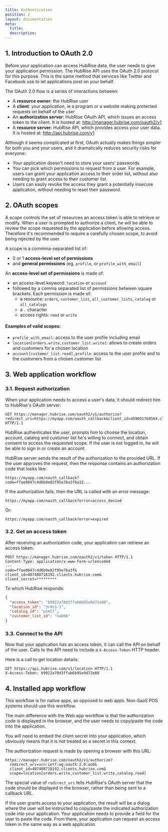 ```yaml
---
title: Authentication
position: 2
layout: documentation
meta:
  title:
  description:
---
```


## 1. Introduction to OAuth 2.0

Before your application can access HubRise data, the user needs to give your application permission. The HubRise API uses the OAuth 2.0 protocol for this purpose. This is the same method that services like Twitter and Facebook use to let applications post on your behalf.

The OAuth 2.0 flow is a series of interactions between:

- A **resource owner**: the HubRise user
- A **client**: your application, ie a program or a website making protected requests on behalf of the user
- An **authorization server**: HubRise OAuth API, which issues an access token to the client. It is hosted at: http://manager.hubrise.com/oauth2/v1
- A **resource server**: HubRise API, which provides access your user data. It is hosted at: http://api.hubrise.com/v1

Although it seems complicated at first, OAuth actually makes things simpler for both you and your users, and it dramatically reduces security risks for everyone:

- Your application doesn't need to store your users' passwords
- You can pick which permissions to request from a user. For example, users can grant your application access to their order list, without also needing to grant access to their customer list.
- Users can easily revoke the access they grant a potentially insecure application, without needing to reset their password.

## 2. OAuth scopes

A _scope_ controls the set of resources an access token is able to retrieve or modify. When a user is prompted to authorize a client, he will be able to review the scope requested by the application before allowing access. Therefore it's recommended to require a carefully chosen scope, to avoid being rejected by the user.

A scope is a commma-separated list of:

- 0 or 1 **access-level set of permissions**
- and **general permissions** (eg. `profile`, or `profile_with_email`)

An **access-level set of permissions** is made of:

- an access-level keyword: `location` or `account`
- followed by a comma separated list of permissions between square brackets. Each permission is made of:
  - a resource: `orders`, `customer_list`, `all_customer_lists`, `catalog` or `all_catalogs`
  - a `.` character
  - access rights: `read` or `write`

#### Examples of valid scopes:

- `profile_with_email`: access to the user profile including email
- `location[orders.write,customer_list.write]`: allows to create orders and customers for a chosen location
- `account[customer_list.read],profile`: access to the user profile and to the customers from a chosen customer list

## 3. Web application workflow

### 3.1. Request authorization

When your application needs to access a user's data, it should redirect him to HubRise's OAuth server:

```http
GET https://manager.hubrise.com/oauth2/v1/authorize?redirect_uri=https://myapp.com/oauth_callback&client_id=459691768564.clients.hubrise.com&scope=location[orders.write,customer_list.write,catalog.read] HTTP/1.1
```

HubRise authenticates the user, prompts him to choose the location, account, catalog and customer list he's willing to connect, and obtain consent to access the requested scope. If the user is not logged in, he will be able to sign in or create an account.

HubRise server sends the result of the authorization to the provided URL. If the user approves the request, then the response contains an authorization code that looks like:

```http
https://myapp.com/oauth_callback?code=ffae0047c4d6b9e02f95e76a3f6a32...
```

If the authorization fails, then the URL is called with an error message:

```http
https://myapp.com/oauth_callback?error=access_denied
```

Or:

```http
https://myapp.com/oauth_callback?error=expired
```

### 3.2. Get an access token

After receiving an authorization code, your application can retrieve an access token:

```http
POST https://manager.hubrise.com/oauth2/v1/token HTTP/1.1
Content-Type: application/x-www-form-urlencoded
---
code=ffae0047c4d6b9e02f95e76a3f&
client_id=407408718192.clients.hubrise.com&
client_secret=*********
```

To which HubRise responds:

```json
{
  "access_token": "b9922a78d3ffab6b95e9d72e88",
  "location_id": "3r4s3-1",
  "catalog_id": "psmlf",
  "customer_list_id": "xab66"
}
```

### 3.3. Connect to the API

Now that your application has an access token, it can call the API on behalf of the user. Calls to the API need to include a `X-Access-Token` HTTP header.

Here is a call to get location details:

```http
GET https://api.hubrise.com/v1/location HTTP/1.1
X-Access-Token: b9922a78d3ffab6b95e9d72e88
```

## 4. Installed app workflow

This workflow is for native apps, as opposed to web apps. Non-SaaS POS systems should use this workflow.

The main difference with the Web app workflow is that the authorization code is displayed in the browser, and the user needs to copy/paste the code into the application.

You will need to embed the client secret into your application, which obviously means that it is not treated as a secret in this context.

The authorization request is made by opening a browser with this URL:

```http
https://manager.hubrise.com/oauth2/v1/authorize?
  redirect_uri=urn:ietf:wg:oauth:2.0:oob&
  client_id=407408718192.clients.hubrise.com&
  scope=location[orders.write,customer_list.write,catalog.read]
```

The special value of `redirect_uri` tells HubRise's OAuth server that the code should be displayed in the browser, rather than being sent to a callback URL.

If the user grants access to your application, the result will be a dialog where the user will be instructed to copy/paste the indicated authorization code into your application. Your application needs to provide a field for the user to paste the code. From there, your application can request an access token in the same way as a web application.
